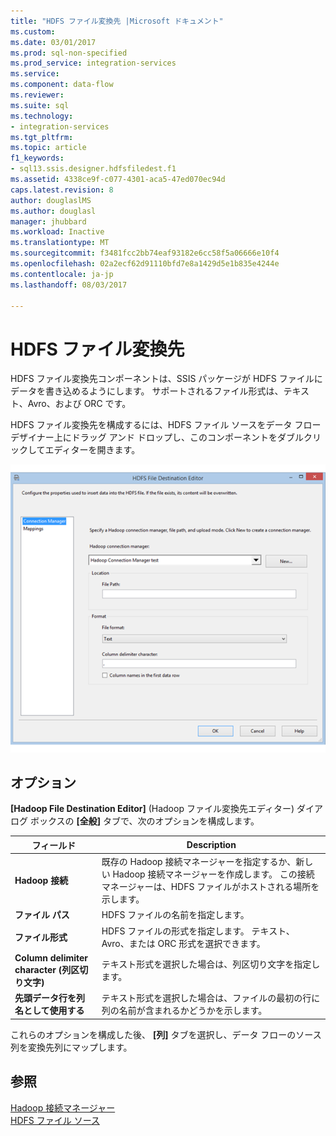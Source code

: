 ```yaml
---
title: "HDFS ファイル変換先 |Microsoft ドキュメント"
ms.custom: 
ms.date: 03/01/2017
ms.prod: sql-non-specified
ms.prod_service: integration-services
ms.service: 
ms.component: data-flow
ms.reviewer: 
ms.suite: sql
ms.technology:
- integration-services
ms.tgt_pltfrm: 
ms.topic: article
f1_keywords:
- sql13.ssis.designer.hdfsfiledest.f1
ms.assetid: 4338ce9f-c077-4301-aca5-47ed070ec94d
caps.latest.revision: 8
author: douglaslMS
ms.author: douglasl
manager: jhubbard
ms.workload: Inactive
ms.translationtype: MT
ms.sourcegitcommit: f3481fcc2bb74eaf93182e6cc58f5a06666e10f4
ms.openlocfilehash: 02a2ecf62d91110bfd7e8a1429d5e1b835e4244e
ms.contentlocale: ja-jp
ms.lasthandoff: 08/03/2017

---
```

# <a name="hdfs-file-destination"></a>HDFS ファイル変換先
  HDFS ファイル変換先コンポーネントは、SSIS パッケージが HDFS ファイルにデータを書き込めるようにします。 サポートされるファイル形式は、テキスト、Avro、および ORC です。  
  
 HDFS ファイル変換先を構成するには、HDFS ファイル ソースをデータ フロー デザイナー上にドラッグ アンド ドロップし、このコンポーネントをダブルクリックしてエディターを開きます。  
  
 ![HDFS ファイル変換先エディター](../../integration-services/data-flow/media/hdfs-file-dest.png "HDFS ファイル変換先エディター")  
  
## <a name="options"></a>オプション  
 **[Hadoop File Destination Editor]** (Hadoop ファイル変換先エディター) ダイアログ ボックスの **[全般]** タブで、次のオプションを構成します。  
  
|フィールド|Description|  
|-----------|-----------------|  
|**Hadoop 接続**|既存の Hadoop 接続マネージャーを指定するか、新しい Hadoop 接続マネージャーを作成します。 この接続マネージャーは、HDFS ファイルがホストされる場所を示します。|  
|**ファイル パス**|HDFS ファイルの名前を指定します。|  
|**ファイル形式**|HDFS ファイルの形式を指定します。 テキスト、Avro、または ORC 形式を選択できます。|  
|**Column delimiter character (列区切り文字)**|テキスト形式を選択した場合は、列区切り文字を指定します。|  
|**先頭データ行を列名として使用する**|テキスト形式を選択した場合は、ファイルの最初の行に列の名前が含まれるかどうかを示します。|  
  
 これらのオプションを構成した後、 **[列]** タブを選択し、データ フローのソース列を変換先列にマップします。  
  
## <a name="see-also"></a>参照  
 [Hadoop 接続マネージャー](../../integration-services/connection-manager/hadoop-connection-manager.md)   
 [HDFS ファイル ソース](../../integration-services/data-flow/hdfs-file-source.md)  
  
  

